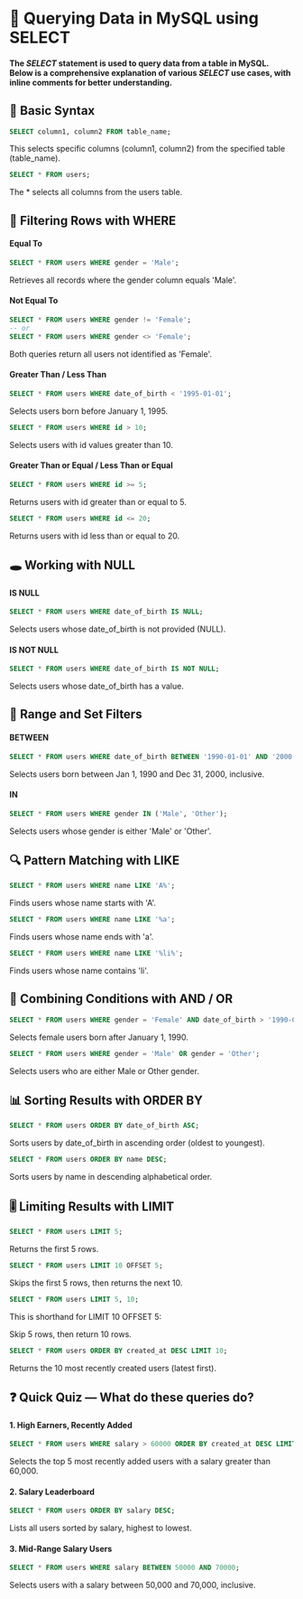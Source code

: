 # 📘 Querying Data in MySQL using SELECT
#### The *SELECT* statement is used to query data from a table in MySQL. Below is a comprehensive explanation of various *SELECT* use cases, with inline comments for better understanding.

## 🧱 Basic Syntax

```sql
SELECT column1, column2 FROM table_name;
```

This selects specific columns (column1, column2) from the specified table (table_name).

```sql
SELECT * FROM users;
```
The * selects all columns from the users table.

## 🔎 Filtering Rows with WHERE
#### Equal To

```sql
SELECT * FROM users WHERE gender = 'Male';

```
Retrieves all records where the gender column equals 'Male'.

#### Not Equal To

```sql
SELECT * FROM users WHERE gender != 'Female';
-- or
SELECT * FROM users WHERE gender <> 'Female';
```
Both queries return all users not identified as 'Female'.

#### Greater Than / Less Than

```sql
SELECT * FROM users WHERE date_of_birth < '1995-01-01';
```
Selects users born before January 1, 1995.


```sql
SELECT * FROM users WHERE id > 10;
```
Selects users with id values greater than 10.

#### Greater Than or Equal / Less Than or Equal

```sql
SELECT * FROM users WHERE id >= 5;
```
Returns users with id greater than or equal to 5.


```sql
SELECT * FROM users WHERE id <= 20;
```
Returns users with id less than or equal to 20.

## 🕳️ Working with NULL
#### IS NULL

```sql
SELECT * FROM users WHERE date_of_birth IS NULL;
```
Selects users whose date_of_birth is not provided (NULL).

#### IS NOT NULL

```sql
SELECT * FROM users WHERE date_of_birth IS NOT NULL;
```
Selects users whose date_of_birth has a value.

## 🔢 Range and Set Filters
#### BETWEEN

```sql
SELECT * FROM users WHERE date_of_birth BETWEEN '1990-01-01' AND '2000-12-31';
```
Selects users born between Jan 1, 1990 and Dec 31, 2000, inclusive.

#### IN

```sql
SELECT * FROM users WHERE gender IN ('Male', 'Other');
```
Selects users whose gender is either 'Male' or 'Other'.

## 🔍 Pattern Matching with LIKE

```sql
SELECT * FROM users WHERE name LIKE 'A%';
```
Finds users whose name starts with 'A'.


```sql
SELECT * FROM users WHERE name LIKE '%a';
```
Finds users whose name ends with 'a'.


```sql
SELECT * FROM users WHERE name LIKE '%li%';
```
Finds users whose name contains 'li'.

## 🧩 Combining Conditions with AND / OR

```sql
SELECT * FROM users WHERE gender = 'Female' AND date_of_birth > '1990-01-01';
```
Selects female users born after January 1, 1990.


```sql
SELECT * FROM users WHERE gender = 'Male' OR gender = 'Other';
```
Selects users who are either Male or Other gender.

## 📊 Sorting Results with ORDER BY

```sql
SELECT * FROM users ORDER BY date_of_birth ASC;
```
Sorts users by date_of_birth in ascending order (oldest to youngest).


```sql
SELECT * FROM users ORDER BY name DESC;
```
Sorts users by name in descending alphabetical order.

## 🎚️ Limiting Results with LIMIT

```sql
SELECT * FROM users LIMIT 5;
```
Returns the first 5 rows.


```sql
SELECT * FROM users LIMIT 10 OFFSET 5;
```
Skips the first 5 rows, then returns the next 10.


```sql
SELECT * FROM users LIMIT 5, 10;
```
This is shorthand for LIMIT 10 OFFSET 5:

Skip 5 rows, then return 10 rows.


```sql
SELECT * FROM users ORDER BY created_at DESC LIMIT 10;
```
Returns the 10 most recently created users (latest first).

## ❓ Quick Quiz — What do these queries do?
#### 1. High Earners, Recently Added

```sql
SELECT * FROM users WHERE salary > 60000 ORDER BY created_at DESC LIMIT 5;
```
Selects the top 5 most recently added users with a salary greater than 60,000.

#### 2. Salary Leaderboard

```sql
SELECT * FROM users ORDER BY salary DESC;
```
Lists all users sorted by salary, highest to lowest.

#### 3. Mid-Range Salary Users

```sql
SELECT * FROM users WHERE salary BETWEEN 50000 AND 70000;
```
Selects users with a salary between 50,000 and 70,000, inclusive.
